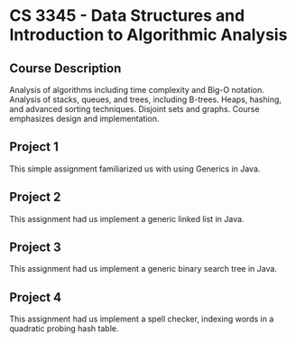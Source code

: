 # CS 3345 - Data Structures and Introduction to Algorithmic Analysis

## Course Description

Analysis of algorithms including time complexity and Big-O notation. Analysis of stacks, queues, and trees, including B-trees. Heaps, hashing, and advanced sorting techniques. Disjoint sets and graphs. Course emphasizes design and implementation.

## Project 1

This simple assignment familiarized us with using Generics in Java.

## Project 2

This assignment had us implement a generic linked list in Java.

## Project 3

This assignment had us implement a generic binary search tree in Java.

## Project 4

This assignment had us implement a spell checker, indexing words in a quadratic probing hash table.